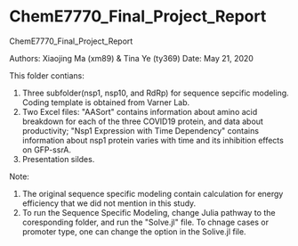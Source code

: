 # ChemE7770_Final_Project_Report
ChemE7770_Final_Project_Report

Authors: Xiaojing Ma (xm89) & Tina Ye (ty369)
Date: May 21, 2020

This folder contians:
1. Three subfolder(nsp1, nsp10, and RdRp) for sequence sepcific modeling. Coding template is obtained from Varner Lab.
2. Two Excel files: "AASort" contains information about amino acid breakdown for each of the three COVID19 protein, and data about productivity;
                    "Nsp1 Expression with Time Dependency" contains information about nsp1 protein varies with time and its inhibition effects on GFP-ssrA.
3. Presentation sildes.

Note: 
1. The original sequence specific modeling contain calculation for energy efficiency that we did not mention in this study. 
2. To run the Sequence Specific Modeling, change Julia pathway to the coresponding folder, and run the "Solve.jl" file. 
   To chnage cases or promoter type, one can change the option in the Solive.jl file. 
 
